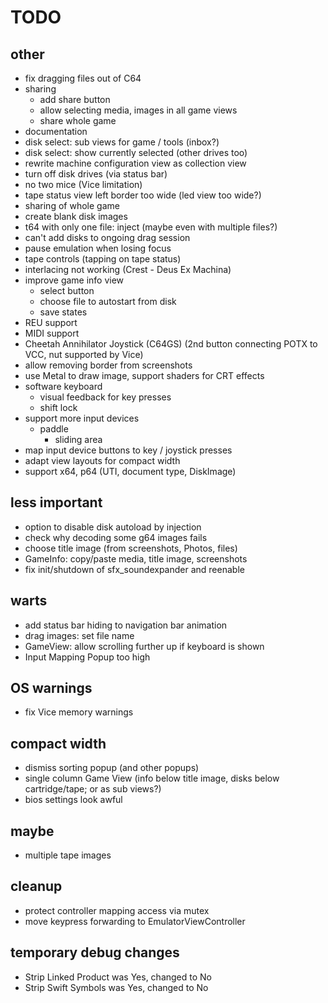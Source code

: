 #  TODO

## other

- fix dragging files out of C64
- sharing
  - add share button
  - allow selecting media, images in all game views
  - share whole game
- documentation
- disk select: sub views for game / tools (inbox?)
- disk select: show currently selected (other drives too)
- rewrite machine configuration view as collection view
- turn off disk drives (via status bar)
- no two mice (Vice limitation)
- tape status view left border too wide (led view too wide?)
- sharing of whole game
- create blank disk images
- t64 with only one file: inject (maybe even with multiple files?)
- can't add disks to ongoing drag session
- pause emulation when losing focus
- tape controls (tapping on tape status)
- interlacing not working (Crest - Deus Ex Machina)
- improve game info view
    - select button
    - choose file to autostart from disk
    - save states
- REU support
- MIDI support
- Cheetah Annihilator Joystick (C64GS) (2nd button connecting POTX to VCC, nut supported by Vice)
- allow removing border from screenshots
- use Metal to draw image, support shaders for CRT effects
- software keyboard
    - visual feedback for key presses
    - shift lock
- support more input devices
    - paddle
        - sliding area
- map input device buttons to key / joystick presses
- adapt view layouts for compact width
- support x64, p64 (UTI, document type, DiskImage)
    
## less important

- option to disable disk autoload by injection
- check why decoding some g64 images fails
- choose title image (from screenshots, Photos, files)
- GameInfo: copy/paste media, title image, screenshots
- fix init/shutdown of sfx_soundexpander and reenable

## warts

- add status bar hiding to navigation bar animation
- drag images: set file name
- GameView: allow scrolling further up if keyboard is shown
- Input Mapping Popup too high

## OS warnings

- fix Vice memory warnings

## compact width

- dismiss sorting popup (and other popups)
- single column Game View (info below title image, disks below cartridge/tape; or as sub views?)
- bios settings look awful

## maybe

- multiple tape images

## cleanup

- protect controller mapping access via mutex
- move keypress forwarding to EmulatorViewController

## temporary debug changes

- Strip Linked Product was Yes, changed to No
- Strip Swift Symbols was Yes, changed to No
